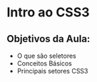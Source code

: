 # Intro ao CSS3

## Objetivos da Aula:
- O que são seletores
- Conceitos Básicos
- Principais setores CSS3
